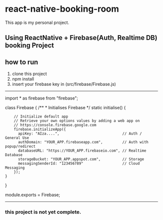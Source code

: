 # react-native-booking-room

This app is my personal project.

## Using ReactNative + Firebase(Auth, Realtime DB) booking Project

## how to run
1. clone this project
2. npm install
3. insert your firebase key in (src/firebase/Firebase.js)
---

import * as firebase from "firebase";

class Firebase {
    /**
    * Initialises Firebase
    */
    static initialise() {

        // Initialize default app
        // Retrieve your own options values by adding a web app on
        // https://console.firebase.google.com
        firebase.initializeApp({
          apiKey: "AIza....",                             // Auth / General Use
          authDomain: "YOUR_APP.firebaseapp.com",         // Auth with popup/redirect
          databaseURL: "https://YOUR_APP.firebaseio.com", // Realtime Database
          storageBucket: "YOUR_APP.appspot.com",          // Storage
          messagingSenderId: "123456789"                  // Cloud Messaging
        });
    }
}

module.exports = Firebase;

---

### this project is not yet complete.
